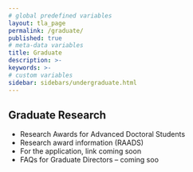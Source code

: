 ```yaml
---
# global predefined variables
layout: tla_page
permalink: /graduate/
published: true
# meta-data variables
title: Graduate
description: >-       
keywords: >-
# custom variables
sidebar: sidebars/undergraduate.html
---
```

## Graduate Research
- Research Awards for Advanced Doctoral Students 
- Research award information (RAADS)
- For the application, link coming soon
- FAQs for Graduate Directors – coming soo
